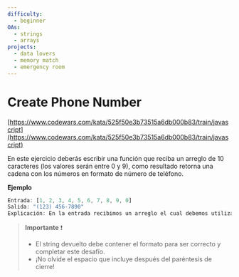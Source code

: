 ```yaml
---
difficulty:
  - beginner
OAs:
  - strings
  - arrays
projects:
  - data lovers
  - memory match
  - emergency room
---
```


# Create Phone Number

[https://www.codewars.com/kata/525f50e3b73515a6db000b83/train/javascript](https://www.codewars.com/kata/525f50e3b73515a6db000b83/train/javascript)

En este ejercicio deberás escribir una función que reciba un arreglo de 10
caracteres (los valores serán entre 0 y 9), como resultado retorna
 una cadena con los números en formato de número de teléfono.

__Ejemplo__

```js
Entrada: [1, 2, 3, 4, 5, 6, 7, 8, 9, 0]
Salida: "(123) 456-7890"
Explicación: En la entrada recibimos un arreglo el cual debemos utilizarlo para devolver un string con el formato de numero.
```

> __Importante__ ❗
>
> - El string devuelto debe contener el formato para ser correcto y
 completar este desafío.
> - ¡No olvide el espacio que incluye después del paréntesis de cierre!
